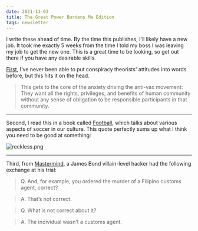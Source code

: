 ```yaml
---
date: 2021-11-03
title: The Great Power Burdens Me Edition
tags: newsletter
---
```


I write these ahead of time. By the time this publishes, I'll likely have a new job. It took me exactly 5 weeks from the time I told my boss I was leaving my job to get the new one. This is a great time to be looking, so get out there if you have any desirable skills.


[First](https://www.theatlantic.com/ideas/archive/2021/07/freedom-is-the-only-argument-that-might-work-with-vaccine-holdouts/619609/), I've never been able to put conspiracy theorists' attitudes into words before, but this hits it on the head.

> This gets to the core of the anxiety driving the anti-vax movement: They want all the rights, privileges, and benefits of human community without any sense of obligation to be responsible participants in that community.

---

Second, I read this in a book called [Football](https://www.bloomsbury.com/us/football-9781501367069/), which talks about various aspects of soccer in our culture. This quote perfectly sums up what I think you need to be good at something:

![reckless.png](https://buttondown-attachments.s3.amazonaws.com/images/c4945248-a256-4979-9a45-11ad3b910543.png)

---

Third, from [Mastermind](https://mastermind.atavist.com/he-always-had-a-dark-side), a James Bond villain-level hacker had the following exchange at his trial:

> Q. And, for example, you ordered the murder of a Filipino customs agent, correct?

> A. That’s not correct.

> Q. What is not correct about it?

> A. The individual wasn’t a customs agent.
